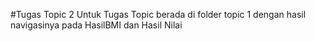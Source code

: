 #Tugas Topic 2
Untuk Tugas Topic berada di folder topic 1 dengan hasil navigasinya pada HasilBMI dan Hasil Nilai